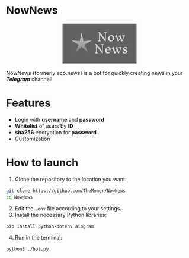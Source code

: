 # NowNews

<p align="center">
  <img src="logo.png" alt="logo" width="200"/>
</p>

NowNews (formerly eco.news) is a bot for quickly creating news in your ***Telegram*** channel!

# Features
- Login with **username** and **password**
- **Whitelist** of users by **ID**
- **sha256** encryption for **password**
- Customization

# How to launch

1. Clone the repository to the location you want:
```bash
git clone https://github.com/TheMomer/NowNews
cd NowNews
```
2. Edit the `.env` file according to your settings.
3. Install the necessary Python libraries:
```bash
pip install python-dotenv aiogram
``` 
4. Run in the terminal:
```bash
python3 ./bot.py
```
